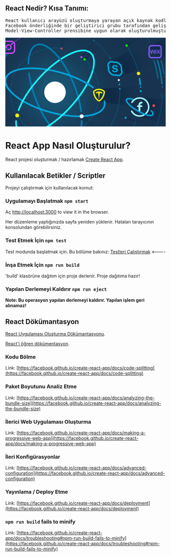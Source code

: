 ## React Nedir? Kısa Tanımı:
<pre>
React kullanıcı arayüzü oluşturmaya yarayan açık kaynak kodlu bir javascript kütüphanesidir.<br>Facebook önderliğinde bir geliştirici grubu tarafından geliştirilmekte olan React,<br>Model-View-Controller prensibine uygun olarak oluşturulmuştur.
</pre>

![REACT JS](react.png "REACT JS")


# React App Nasıl Oluşturulur?

React projesi oluşturmak / hazırlamak [Create React App](https://github.com/facebook/create-react-app).

## Kullanılacak Betikler / Scriptler

Projeyi çalıştırmak için kullanılacak komut: 

### Uygulamayı Başlatmak `npm start`

Aç [http://localhost:3000](http://localhost:3000) to view it in the browser.

Her düzenleme yaptığınızda sayfa yeniden yüklenir.
Hataları tarayıcının konsolundan görebilirsiniz.

### Test Etmek İçin `npm test`

Test modunda başlatmak için.
Bu bölüme bakınız: [Testleri Çalıştırmak](https://facebook.github.io/create-react-app/docs/running-tests) <----

### İnşa Etmek İçin `npm run build`

'build' klasörüne dağıtım için proje derlenir.
Proje dağıtıma hazır!

### Yapılan Derlemeyi Kaldırır `npm run eject`

**Note: Bu operasyon yapılan derlemeyi kaldırır. Yapılan işlem geri alınamaz!**

## React Dökümantasyon

[React Uygulaması Oluşturma Dökümantasyonu](https://facebook.github.io/create-react-app/docs/getting-started).

[React'i öğren dökümentasyon](https://reactjs.org/).

### Kodu Bölme

Link: [https://facebook.github.io/create-react-app/docs/code-splitting](https://facebook.github.io/create-react-app/docs/code-splitting)

### Paket Boyutunu Analiz Etme

Link: [https://facebook.github.io/create-react-app/docs/analyzing-the-bundle-size](https://facebook.github.io/create-react-app/docs/analyzing-the-bundle-size)

### İlerici Web Uygulaması Oluşturma

Link: [https://facebook.github.io/create-react-app/docs/making-a-progressive-web-app](https://facebook.github.io/create-react-app/docs/making-a-progressive-web-app)

### İleri Konfigürasyonlar

Link: [https://facebook.github.io/create-react-app/docs/advanced-configuration](https://facebook.github.io/create-react-app/docs/advanced-configuration)

### Yayınlama / Deploy Etme

Link: [https://facebook.github.io/create-react-app/docs/deployment](https://facebook.github.io/create-react-app/docs/deployment)

### `npm run build` fails to minify

Link: [https://facebook.github.io/create-react-app/docs/troubleshooting#npm-run-build-fails-to-minify](https://facebook.github.io/create-react-app/docs/troubleshooting#npm-run-build-fails-to-minify)
